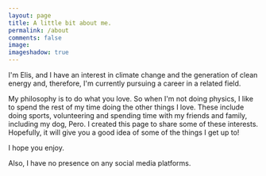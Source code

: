 ```yaml
---
layout: page
title: A little bit about me.
permalink: /about
comments: false
image: 
imageshadow: true
---
```


I'm Elis, and I have an interest in climate change and the generation of clean energy and, therefore, I'm currently pursuing a care​er in a related field. 

My philosophy is to do what you love. So when I'm not doing physics, I like to spend the rest of my time doing the other things I love. These include doing sports, volunteering and spending time with my friends and family, including my dog, Pero. I created this page to share some of these interests. Hopefully, it will give you a good idea of some of the things I get up to!

I hope you enjoy.

Also, I have no presence on any social media platforms.



